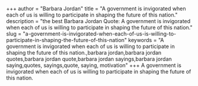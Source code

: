 +++
author = "Barbara Jordan"
title = "A government is invigorated when each of us is willing to participate in shaping the future of this nation."
description = "the best Barbara Jordan Quote: A government is invigorated when each of us is willing to participate in shaping the future of this nation."
slug = "a-government-is-invigorated-when-each-of-us-is-willing-to-participate-in-shaping-the-future-of-this-nation"
keywords = "A government is invigorated when each of us is willing to participate in shaping the future of this nation.,barbara jordan,barbara jordan quotes,barbara jordan quote,barbara jordan sayings,barbara jordan saying,quotes, sayings,quote, saying, motivation"
+++
A government is invigorated when each of us is willing to participate in shaping the future of this nation.
